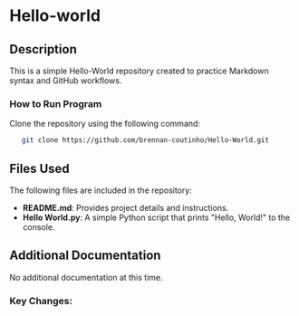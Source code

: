 # Hello-world
## Description
This is a simple Hello-World repository created to practice Markdown syntax and GitHub workflows.
### How to Run Program
 Clone the repository using the following command:
```bash
   git clone https://github.com/brennan-coutinho/Hello-World.git
```
## Files Used  
The following files are included in the repository:  
- **README.md**: Provides project details and instructions.  
- **Hello World.py**: A simple Python script that prints "Hello, World!" to the console.  

## Additional Documentation
No additional documentation at this time.

### Key Changes:

